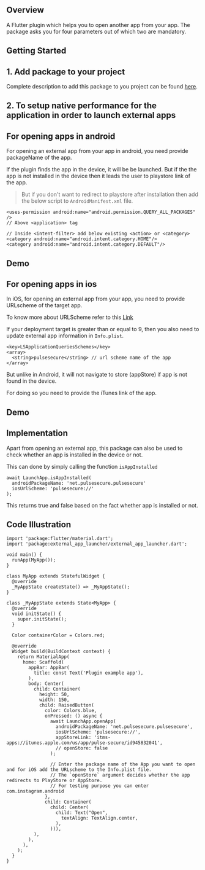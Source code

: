 ## Overview

A Flutter plugin which helps you to open another app from your app. The package asks you for four parameters out of which two are mandatory.

## Getting Started

## 1. Add package to your project

Complete description to add this package to you project can be found [here](https://pub.dev/packages/external_app_launcher/install).

## 2. To setup native performance for the application in order to launch external apps

## For opening apps in android

For opening an external app from your app in android, you need provide packageName of the app.

If the plugin finds the app in the device, it will be be launched. But if the the app is not installed in the device then it leads the user to playstore link of the app.

> But if you don't want to redirect to playstore after installation then add the below script to `AndroidManifest.xml` file.
   
    <uses-permission android:name="android.permission.QUERY_ALL_PACKAGES" />
    // Above <application> tag
    
    // Inside <intent-filter> add below existing <action> or <category>
    <category android:name="android.intent.category.HOME"/> 
    <category android:name="android.intent.category.DEFAULT"/>

## Demo


## For opening apps in ios

In iOS, for opening an external app from your app, you need to provide URLscheme of the target app.

To know more about URLScheme refer to this [Link](https://developer.apple.com/documentation/uikit/inter-process_communication/allowing_apps_and_websites_to_link_to_your_content/defining_a_custom_url_scheme_for_your_app)

If your deployment target is greater than or equal to 9, then you also need to update external app information in `Info.plist`.

    <key>LSApplicationQueriesSchemes</key>
    <array>
      <string>pulsesecure</string> // url scheme name of the app
    </array>

But unlike in Android, it will not navigate to store (appStore) if app is not found in the device.

For doing so you need to provide the iTunes link of the app.
## Demo

## Implementation

Apart from opening an external app, this package can also be used to check whether an app is installed in the device or not.

This can done by simply calling the function `isAppInstalled`

    await LaunchApp.isAppInstalled(
      androidPackageName: 'net.pulsesecure.pulsesecure'
      iosUrlScheme: 'pulsesecure://'
    );

This returns true and false based on the fact whether app is installed or not.

## Code Illustration

    import 'package:flutter/material.dart';
    import 'package:external_app_launcher/external_app_launcher.dart';

    void main() {
      runApp(MyApp());
    }

    class MyApp extends StatefulWidget {
      @override
      _MyAppState createState() => _MyAppState();
    }

    class _MyAppState extends State<MyApp> {
      @override
      void initState() {
        super.initState();
      }

      Color containerColor = Colors.red;

      @override
      Widget build(BuildContext context) {
        return MaterialApp(
          home: Scaffold(
            appBar: AppBar(
              title: const Text('Plugin example app'),
            ),
            body: Center(
              child: Container(
                height: 50,
                width: 150,
                child: RaisedButton(
                  color: Colors.blue,
                  onPressed: () async {
                    await LaunchApp.openApp(
                      androidPackageName: 'net.pulsesecure.pulsesecure',
                      iosUrlScheme: 'pulsesecure://',
                      appStoreLink: 'itms-apps://itunes.apple.com/us/app/pulse-secure/id945832041',
                      // openStore: false
                    );

                    // Enter the package name of the App you want to open and for iOS add the URLscheme to the Info.plist file.
                    // The `openStore` argument decides whether the app redirects to PlayStore or AppStore.
                    // For testing purpose you can enter com.instagram.android
                  },
                  child: Container(
                    child: Center(
                      child: Text("Open",
                        textAlign: TextAlign.center,
                      ),
                    ))),
              ),
            ),
          ),
        );
      }
    }
